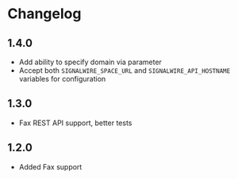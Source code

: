 # Changelog

## 1.4.0

- Add ability to specify domain via parameter
- Accept both `SIGNALWIRE_SPACE_URL` and `SIGNALWIRE_API_HOSTNAME` variables for configuration

## 1.3.0

- Fax REST API support, better tests

## 1.2.0

- Added Fax support
